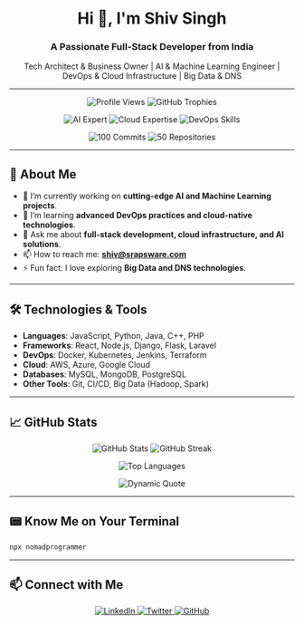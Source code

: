 <h1 align="center">Hi 👋, I'm Shiv Singh</h1>
<h3 align="center">A Passionate Full-Stack Developer from India</h3>

<p align="center">
  Tech Architect & Business Owner | AI & Machine Learning Engineer | DevOps & Cloud Infrastructure | Big Data & DNS
</p>

---

<p align="center">
  <img src="https://komarev.com/ghpvc/?username=ProgrammerNomad&label=Profile%20views&color=0e75b6&style=flat" alt="Profile Views" />
  <img src="https://github-profile-trophy.vercel.app/?username=ProgrammerNomad&theme=light" alt="GitHub Trophies" />
</p>

<p align="center">
  <img src="https://img.shields.io/badge/AI-Expert-blue?style=for-the-badge&logo=artificial-intelligence" alt="AI Expert" />
  <img src="https://img.shields.io/badge/Cloud-AWS%20%7C%20Azure%20%7C%20GCP-orange?style=for-the-badge&logo=cloud" alt="Cloud Expertise" />
  <img src="https://img.shields.io/badge/DevOps-Docker%20%7C%20Kubernetes%20%7C%20Terraform-green?style=for-the-badge&logo=devops" alt="DevOps Skills" />
</p>

<p align="center">
  <img src="https://img.shields.io/badge/100%20Commits-Badge-blue?style=for-the-badge" alt="100 Commits" />
  <img src="https://img.shields.io/badge/50%20Repositories-Badge-green?style=for-the-badge" alt="50 Repositories" />
</p>

---

## 🚀 About Me

- 🔭 I’m currently working on **cutting-edge AI and Machine Learning projects**.
- 🌱 I’m learning **advanced DevOps practices and cloud-native technologies**.
- 💬 Ask me about **full-stack development, cloud infrastructure, and AI solutions**.
- 📫 How to reach me: **shiv@srapsware.com**
- ⚡ Fun fact: I love exploring **Big Data and DNS technologies**.

---

## 🛠️ Technologies & Tools

- **Languages**: JavaScript, Python, Java, C++, PHP
- **Frameworks**: React, Node.js, Django, Flask, Laravel
- **DevOps**: Docker, Kubernetes, Jenkins, Terraform
- **Cloud**: AWS, Azure, Google Cloud
- **Databases**: MySQL, MongoDB, PostgreSQL
- **Other Tools**: Git, CI/CD, Big Data (Hadoop, Spark)

---

## 📈 GitHub Stats

<p align="center">
  <img src="https://github-readme-stats.vercel.app/api?username=ProgrammerNomad&show_icons=true&theme=radical" alt="GitHub Stats" />
  <img src="https://github-readme-streak-stats.herokuapp.com/?user=ProgrammerNomad&theme=radical" alt="GitHub Streak" />
</p>

<p align="center">
  <img src="https://github-readme-stats.vercel.app/api/top-langs/?username=ProgrammerNomad&layout=compact&theme=radical" alt="Top Languages" />
</p>

<p align="center">
  <img src="https://quotes-github-readme.vercel.app/api?type=horizontal&theme=radical" alt="Dynamic Quote" />
</p>

---

## 📟 Know Me on Your Terminal

```bash
npx nomadprogrammer
```

---

## 📫 Connect with Me

<p align="center">
  <a href="https://linkedin.com/in/NomadProgrammer" target="_blank">
    <img src="https://img.shields.io/badge/LinkedIn-0077B5?style=for-the-badge&logo=linkedin&logoColor=white" alt="LinkedIn" />
  </a>
  <a href="https://twitter.com/ProgrammerNomad" target="_blank">
    <img src="https://img.shields.io/badge/Twitter-1DA1F2?style=for-the-badge&logo=twitter&logoColor=white" alt="Twitter" />
  </a>
  <a href="https://github.com/ProgrammerNomad" target="_blank">
    <img src="https://img.shields.io/badge/GitHub-181717?style=for-the-badge&logo=github&logoColor=white" alt="GitHub" />
  </a>
</p>
